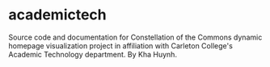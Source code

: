 # academictech
Source code and documentation for Constellation of the Commons dynamic homepage visualization project in affiliation with 
Carleton College's Academic Technology department.
By Kha Huynh.

